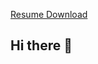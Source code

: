 [Resume Download]([https://github.com/ponchanon/ponchanon/blob/main/PONCHANON%20D%20RONE%20-%20Resume.docx](https://github.com/ponchanon/ponchanon/raw/refs/heads/main/PONCHANON%20D%20RONE%20-%20Resume.docx))
## Hi there 👋

<!--
**ponchanon/ponchanon** is a ✨ _special_ ✨ repository because its `README.md` (this file) appears on your GitHub profile.

Here are some ideas to get you started:

- 🔭 I’m currently working on ...
- 🌱 I’m currently learning ...
- 👯 I’m looking to collaborate on ...
- 🤔 I’m looking for help with ...
- 💬 Ask me about ...
- 📫 How to reach me: ...
- 😄 Pronouns: ...
- ⚡ Fun fact: ...
-->
